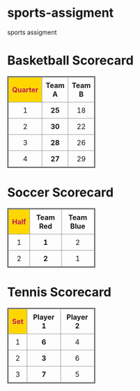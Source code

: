 # sports-assigment
sports assigment
<!DOCTYPE html>
<html lang="en">
<head>
  <meta charset="UTF-8">
  <title>Basketball Scorecard</title>
  <style>
    table {
      border-collapse: collapse;
      width: 60%;
    }
    th, td {
      border: 1px solid #444;
      padding: 8px;
      text-align: center;
    }
    tr:hover {
      background-color: #f0f0f0;
    }
    th:nth-child(1) {
      background-color: #ffd700;
    }
  </style>
</head>
<body>
  <h1>Basketball Scorecard</h1>
  <table>
    <tr>
      <th>Quarter</th>
      <th>Team A</th>
      <th>Team B</th>
    </tr>
    <tr>
      <td>1</td>
      <td>25</td>
      <td>18</td>
    </tr>
    <tr>
      <td>2</td>
      <td>30</td>
      <td>22</td>
    </tr>
    <tr>
      <td>3</td>
      <td>28</td>
      <td>26</td>
    </tr>
    <tr>
      <td>4</td>
      <td>27</td>
      <td>29</td>
    </tr>
  </table>
</body>
</html>

<!DOCTYPE html>
<html lang="en">
<head>
  <meta charset="UTF-8">
  <title>Soccer Scorecard</title>
  <style>
    table {
      width: 50%;
      border-collapse: collapse;
    }
    td, th {
      border: 1px solid #555;
      padding: 10px;
      text-align: center;
    }
    tr:hover {
      background-color: #e0ffe0;
    }
    td:nth-child(2) {
      font-weight: bold;
    }
  </style>
</head>
<body>
  <h1>Soccer Scorecard</h1>
  <table>
    <tr>
      <th>Half</th>
      <th>Team Red</th>
      <th>Team Blue</th>
    </tr>
    <tr>
      <td>1</td>
      <td>1</td>
      <td>2</td>
    </tr>
    <tr>
      <td>2</td>
      <td>2</td>
      <td>1</td>
    </tr>
  </table>
</body>
</html>

<!DOCTYPE html>
<html lang="en">
<head>
  <meta charset="UTF-8">
  <title>Tennis Scorecard</title>
  <style>
    table {
      border: 2px solid #666;
      width: 40%;
      border-collapse: collapse;
    }
    th, td {
      border: 1px solid #999;
      padding: 8px;
      text-align: center;
    }
    tr:hover {
      background-color: #fce4ec;
    }
    th:first-child {
      color: #c2185b;
    }
  </style>
</head>
<body>
  <h1>Tennis Scorecard</h1>
  <table>
    <tr>
      <th>Set</th>
      <th>Player 1</th>
      <th>Player 2</th>
    </tr>
    <tr>
      <td>1</td>
      <td>6</td>
      <td>4</td>
    </tr>
    <tr>
      <td>2</td>
      <td>3</td>
      <td>6</td>
    </tr>
    <tr>
      <td>3</td>
      <td>7</td>
      <td>5</td>
    </tr>
  </table>
</body>
</html>
